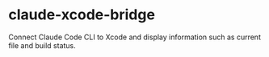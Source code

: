 # claude-xcode-bridge
Connect Claude Code CLI to Xcode and display information such as current file and build status.
